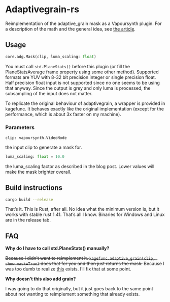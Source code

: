 # Adaptivegrain-rs
Reimplementation of the adaptive\_grain mask as a Vapoursynth plugin.
For a description of the math and the general idea,
see [the article](https://kageru.moe/blog/article/adaptivegrain/).

## Usage
```py
core.adg.Mask(clip, luma_scaling: float)
```

You must call `std.PlaneStats()` before this plugin
  (or fill the PlaneStatsAverage frame property using some other method).
Supported formats are YUV with 8-32 bit precision integer or single precision float.
Half precision float input is not supported since no one seems to be using that anyway.
Since the output is grey and only luma is processed,
  the subsampling of the input does not matter.

To replicate the original behaviour of adaptivegrain, a wrapper is provided in kagefunc.
It behaves exactly like the original implementation
  (except for the performance, which is about 3x faster on my machine).

### Parameters
```
clip: vapoursynth.VideoNode
```
the input clip to generate a mask for.

```py
luma_scaling: float = 10.0
```
the luma\_scaling factor as described in the blog post.
Lower values will make the mask brighter overall.

## Build instructions
```sh
cargo build --release
```
That’s it. This is Rust, after all.
No idea what the minimum version is,
   but it works with stable rust 1.41.
   That’s all I know.
Binaries for Windows and Linux are in the release tab.

## FAQ
**Why do I have to call std.PlaneStats() manually?**

~~Because I didn’t want to reimplement it. `kagefunc.adaptive_grain(clip, show_mask=True)` does that for you and then just returns the mask.~~
Because I was too dumb to realize [this](http://www.vapoursynth.com/doc/api/vapoursynth.h.html#invoke) exists.
I’ll fix that at some point.

**Why doesn’t this also add grain?**

I was going to do that originally,
  but it just goes back to the same point
  about not wanting to reimplement
  something that already exists.
